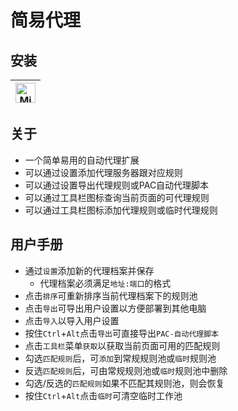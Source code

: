 # 简易代理

## 安装
| <a href="https://microsoftedge.microsoft.com/addons/detail/cgoonbdaiddmlpnneceehfamhjmkbmec"><img src="https://edgestatic.azureedge.net/shared/cms/lrs1c69a1j/section-images/2c3f3c46bd764335beec466a0acfde0e.png" title="Microsoft Edge" width="32" height="32"></a> |
| - |

## 关于
- 一个简单易用的自动代理扩展
- 可以通过设置添加代理服务器跟对应规则
- 可以通过设置导出代理规则或PAC自动代理脚本
- 可以通过工具栏图标查询当前页面的可代理规则
- 可以通过工具栏图标添加代理规则或临时代理规则

## 用户手册
- 通过`设置`添加新的代理档案并保存
    - 代理档案必须满足`地址:端口`的格式
- 点击`排序`可重新排序当前代理档案下的规则池
- 点击`导出`可导出用户设置以方便部署到其他电脑
- 点击`导入`以导入用户设置
- 按住`Ctrl`+`Alt`点击`导出`可直接导出`PAC-自动代理脚本`
- 点击`工具栏`菜单`获取`以获取当前页面可用的匹配规则
- 勾选`匹配规则`后，可`添加`到常规规则池或`临时`规则池
- 反选`匹配规则`后，可由常规规则池或`临时`规则池中删除
- 勾选/反选的`匹配规则`如果不匹配其规则池，则会恢复
- 按住`Ctrl`+`Alt`点击`临时`可清空临时工作池
